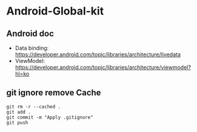 # Android-Global-kit

## Android doc
 - Data binding: https://developer.android.com/topic/libraries/architecture/livedata
 - ViewModel: https://developer.android.com/topic/libraries/architecture/viewmodel?hl=ko

## git ignore remove Cache
```
git rm -r --cached .
git add .
git commit -m "Apply .gitignore"
git push
```